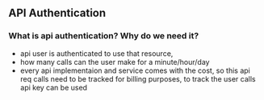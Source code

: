 ## API Authentication

### What is api authentication? Why do we need it?

- api user is authenticated to use that resource,
- how many calls can the user make for a minute/hour/day 
- every api implementaion and service comes with the cost, so this api req calls need to be tracked for billing purposes, to track the user calls api key can be used